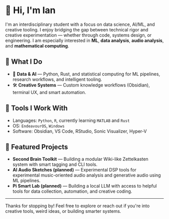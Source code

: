 <!--
**eatsfrog/eatsfrog** is a ✨ _special_ ✨ repository because its `README.md` (this file) appears on your GitHub profile.

Here are some ideas to get you started:

- 🔭 I’m currently working on ...
- 🌱 I’m currently learning ...
- 👯 I’m looking to collaborate on ...
- 🤔 I’m looking for help with ...
- 💬 Ask me about ...
- 📫 How to reach me: ...
- 😄 Pronouns: ...
- ⚡ Fun fact: ...
-->

# 👋 Hi, I'm Ian

I'm an interdisciplinary student with a focus on data science, AI/ML, and creative tooling. I enjoy bridging the gap between technical rigor and creative experimentation — whether through code, systems design, or engineering. I am especially interested in **ML**, **data analysis**, **audio analysis**, and **mathematical computing**.

## 🔧 What I Do

- 🧠 **Data & AI** — Python, Rust, and statistical computing for ML pipelines, research workflows, and intelligent tooling.
- 🛠️ **Creative Systems** — Custom knowledge workflows (Obsidian), terminal UX, and smart automation.

## 🧰 Tools I Work With

- Languages: `Python`, `R`, currently learning `MATLAB` and `Rust`
- OS: `EndeavourOS`, `Windows`
- Software: Obsidian, VS Code, RStudio, Sonic Visualizer, Hyper-V

## 📌 Featured Projects

- **Second Brain Toolkit** — Building a modular Wiki-like Zettelkasten system with smart tagging and CLI tools.
- **AI Audio Sketches (planned)** — Experimental DSP tools for experimental music-oriented audio analysis and generative audio using ML pipelines.
- **Pi Smart Lab (planned)** — Building a local LLM with access to helpful tools for data collection, automation, and creative coding.

---

Thanks for stopping by! Feel free to explore or reach out if you're into creative tools, weird ideas, or building smarter systems.
